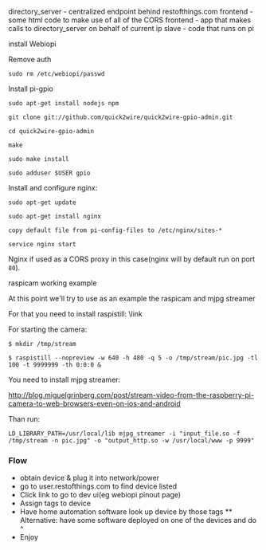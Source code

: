directory_server - centralized endpoint behind restofthings.com
frontend - some html code to make use of all of the CORS
frontend - app that makes calls to directory_server on behalf of current ip
slave - code that runs on pi


install Webiopi

Remove auth

`sudo rm /etc/webiopi/passwd`


Install pi-gpio

`sudo apt-get install nodejs npm`

`git clone git://github.com/quick2wire/quick2wire-gpio-admin.git`

`cd quick2wire-gpio-admin`

`make`

`sudo make install`

`sudo adduser $USER gpio`


Install and configure nginx:

`sudo apt-get update`

`sudo apt-get install nginx`

`copy default file from pi-config-files to /etc/nginx/sites-*`

`service nginx start`


Nginx if used as a CORS proxy in this case(nginx will by default run on port `80`).

raspicam working example

At this point we'll try to use as an example the raspicam and mjpg streamer




For that you need to install raspistill:
\\link

For starting the camera: 

`$ mkdir /tmp/stream`

`$ raspistill --nopreview -w 640 -h 480 -q 5 -o /tmp/stream/pic.jpg -tl 100 -t 9999999 -th 0:0:0 &`

You need to install mjpg streamer:

http://blog.miguelgrinberg.com/post/stream-video-from-the-raspberry-pi-camera-to-web-browsers-even-on-ios-and-android

Than run: 

`LD_LIBRARY_PATH=/usr/local/lib mjpg_streamer -i "input_file.so -f /tmp/stream -n pic.jpg" -o "output_http.so -w /usr/local/www -p 9999"`

### Flow
* obtain device & plug it into network/power
* go to user.restofthings.com to find device listed
* Click link to go to dev ui(eg webiopi pinout page)
* Assign tags to device
* Have home automation software look up device by those tags
** Alternative: have some software deployed on one of the devices and do ^
* Enjoy
